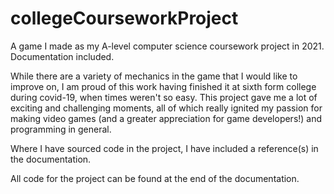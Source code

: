 # collegeCourseworkProject
A game I made as my A-level computer science coursework project in 2021. Documentation included.

While there are a variety of mechanics in the game that I would like to improve on,
I am proud of this work having finished it at sixth form college during covid-19, when times weren't so easy.
This project gave me a lot of exciting and challenging moments, all of which really ignited my passion for making video games
(and a greater appreciation for game developers!) and programming in general.

Where I have sourced code in the project, I have included a reference(s) in the documentation.

All code for the project can be found at the end of the documentation.

